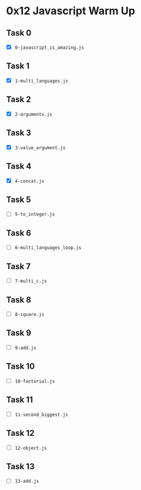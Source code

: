 # 0x12 Javascript Warm Up

## Task 0
- [x] `0-javascript_is_amazing.js`

## Task 1
- [x] `1-multi_languages.js`

## Task 2
- [x] `2-arguments.js`

## Task 3
- [x] `3-value_argument.js`

## Task 4
- [x] `4-concat.js`

## Task 5
- [ ] `5-to_integer.js`

## Task 6
- [ ] `6-multi_languages_loop.js`

## Task 7
- [ ] `7-multi_c.js`

## Task 8
- [ ] `8-square.js`

## Task 9
- [ ] `9-add.js`

## Task 10
- [ ] `10-factorial.js`

## Task 11
- [ ] `11-second_biggest.js`

## Task 12
- [ ] `12-object.js`

## Task 13
- [ ] `13-add.js`

